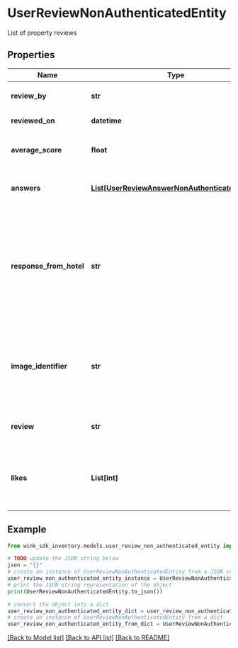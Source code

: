 # UserReviewNonAuthenticatedEntity

List of property reviews

## Properties

Name | Type | Description | Notes
------------ | ------------- | ------------- | -------------
**review_by** | **str** | User details of creator of booking. | [optional] 
**reviewed_on** | **datetime** | Date of review. | [optional] 
**average_score** | **float** | Total points divided by number of questions. | [optional] 
**answers** | [**List[UserReviewAnswerNonAuthenticatedEntity]**](UserReviewAnswerNonAuthenticatedEntity.md) | List of reviewBy review answers. | [optional] 
**response_from_hotel** | **str** | Property can response to traveler review. Response goes on public review profile and can be seen by others. | [optional] 
**image_identifier** | **str** | Reviewer can upload her best picture from the property. Cloudinary image identifier. | [optional] 
**review** | **str** | Free text record created by traveler | [optional] 
**likes** | **List[int]** | List of member identifiers who liked the reviewual review | [optional] 

## Example

```python
from wink_sdk_inventory.models.user_review_non_authenticated_entity import UserReviewNonAuthenticatedEntity

# TODO update the JSON string below
json = "{}"
# create an instance of UserReviewNonAuthenticatedEntity from a JSON string
user_review_non_authenticated_entity_instance = UserReviewNonAuthenticatedEntity.from_json(json)
# print the JSON string representation of the object
print(UserReviewNonAuthenticatedEntity.to_json())

# convert the object into a dict
user_review_non_authenticated_entity_dict = user_review_non_authenticated_entity_instance.to_dict()
# create an instance of UserReviewNonAuthenticatedEntity from a dict
user_review_non_authenticated_entity_from_dict = UserReviewNonAuthenticatedEntity.from_dict(user_review_non_authenticated_entity_dict)
```
[[Back to Model list]](../README.md#documentation-for-models) [[Back to API list]](../README.md#documentation-for-api-endpoints) [[Back to README]](../README.md)


